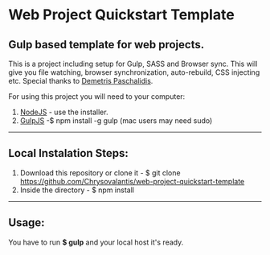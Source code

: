 # Web Project Quickstart Template


## Gulp based template for web projects.

This is a project including setup for Gulp, SASS and Browser sync. This will give you file watching, browser synchronization, auto-rebuild, CSS injecting etc. Special thanks to [Demetris Paschalidis](https://github.com/dpasch01).

For using this project you will need to your computer:
  1. [NodeJS](https://nodejs.org/en/) - use the installer.
  2. [GulpJS](https://github.com/gulpjs/gulp) -$ npm install -g gulp (mac users may need sudo)
  
----

## Local Instalation Steps:
  1. Download this repository or clone it - $ git clone https://github.com/Chrysovalantis/web-project-quickstart-template
  2. Inside the directory - $ npm install
  
----
## Usage:

You have to run **$ gulp** and your local host it's ready.
